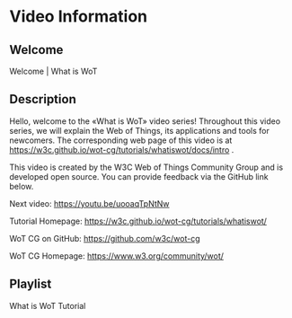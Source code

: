 # Video Information

## Welcome

Welcome | What is WoT

## Description

Hello, welcome to the «What is WoT» video series!
Throughout this video series, we will explain the Web of Things, its applications and tools for newcomers.
The corresponding web page of this video is at https://w3c.github.io/wot-cg/tutorials/whatiswot/docs/intro .

This video is created by the W3C Web of Things Community Group and is developed open source. You can provide feedback via the GitHub link below.

Next video: https://youtu.be/uooaqTpNtNw

Tutorial Homepage: https://w3c.github.io/wot-cg/tutorials/whatiswot/

WoT CG on GitHub: https://github.com/w3c/wot-cg

WoT CG Homepage: https://www.w3.org/community/wot/

## Playlist

What is WoT Tutorial